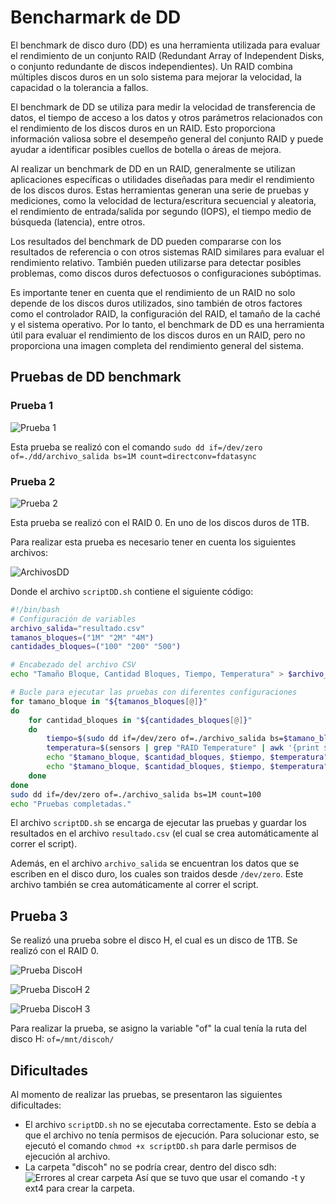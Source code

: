 # Bencharmark de DD

El benchmark de disco duro (DD) es una herramienta utilizada para evaluar el rendimiento de un conjunto RAID (Redundant Array of Independent Disks, o conjunto redundante de discos independientes). Un RAID combina múltiples discos duros en un solo sistema para mejorar la velocidad, la capacidad o la tolerancia a fallos.

El benchmark de DD se utiliza para medir la velocidad de transferencia de datos, el tiempo de acceso a los datos y otros parámetros relacionados con el rendimiento de los discos duros en un RAID. Esto proporciona información valiosa sobre el desempeño general del conjunto RAID y puede ayudar a identificar posibles cuellos de botella o áreas de mejora.

Al realizar un benchmark de DD en un RAID, generalmente se utilizan aplicaciones específicas o utilidades diseñadas para medir el rendimiento de los discos duros. Estas herramientas generan una serie de pruebas y mediciones, como la velocidad de lectura/escritura secuencial y aleatoria, el rendimiento de entrada/salida por segundo (IOPS), el tiempo medio de búsqueda (latencia), entre otros.

Los resultados del benchmark de DD pueden compararse con los resultados de referencia o con otros sistemas RAID similares para evaluar el rendimiento relativo. También pueden utilizarse para detectar posibles problemas, como discos duros defectuosos o configuraciones subóptimas.

Es importante tener en cuenta que el rendimiento de un RAID no solo depende de los discos duros utilizados, sino también de otros factores como el controlador RAID, la configuración del RAID, el tamaño de la caché y el sistema operativo. Por lo tanto, el benchmark de DD es una herramienta útil para evaluar el rendimiento de los discos duros en un RAID, pero no proporciona una imagen completa del rendimiento general del sistema.

## Pruebas de DD benchmark

### Prueba 1

![Prueba 1](./img/PruebaInicialDD.jpg)

Esta prueba se realizó con el comando `sudo dd if=/dev/zero of=./dd/archivo_salida bs=1M count=directconv=fdatasync`

### Prueba 2

![Prueba 2](./img/PruebaFinalDD.jpg)

Esta prueba se realizó con el RAID 0. En uno de los discos duros de 1TB.

Para realizar esta prueba es necesario tener en cuenta los siguientes archivos:

![ArchivosDD](./img/ArchivosNecesariosDD.jpg)

Donde el archivo `scriptDD.sh` contiene el siguiente código:

```bash
#!/bin/bash
# Configuración de variables
archivo_salida="resultado.csv"
tamanos_bloques=("1M" "2M" "4M")
cantidades_bloques=("100" "200" "500")

# Encabezado del archivo CSV
echo "Tamaño Bloque, Cantidad Bloques, Tiempo, Temperatura" > $archivo_salida

# Bucle para ejecutar las pruebas con diferentes configuraciones
for tamano_bloque in "${tamanos_bloques[@]}"
do
    for cantidad_bloques in "${cantidades_bloques[@]}"
    do
        tiempo=$(sudo dd if=/dev/zero of=./archivo_salida bs=$tamano_bloque count=$cantidad_bloques 2>&1 | grep "elapsed" | awk '{print $NF}')
        temperatura=$(sensors | grep "RAID Temperature" | awk '{print $3}')
        echo "$tamano_bloque, $cantidad_bloques, $tiempo, $temperatura"
        echo "$tamano_bloque, $cantidad_bloques, $tiempo, $temperatura" >> $archivo_salida
    done
done
sudo dd if=/dev/zero of=./archivo_salida bs=1M count=100
echo "Pruebas completadas."
```

El archivo `scriptDD.sh` se encarga de ejecutar las pruebas y guardar los resultados en el archivo `resultado.csv` (el cual se crea automáticamente al correr el script).

Además, en el archivo `archivo_salida` se encuentran los datos que se escriben en el disco duro, los cuales son traidos desde `/dev/zero`. Este archivo también se crea automáticamente al correr el script.

## Prueba 3

Se realizó una prueba sobre el disco H, el cual es un disco de 1TB. Se realizó con el RAID 0.

![Prueba DiscoH](./img/PruebaDiscoH.png)

![Prueba DiscoH 2](./img/PruebaDiscoH2.png)

![Prueba DiscoH 3](./img/PruebaDiscoH3.png)

Para realizar la prueba, se asigno la variable "of" la cual tenía la ruta del disco H: `of=/mnt/discoh/`

## Dificultades

Al momento de realizar las pruebas, se presentaron las siguientes dificultades:

- El archivo `scriptDD.sh` no se ejecutaba correctamente. Esto se debía a que el archivo no tenía permisos de ejecución. Para solucionar esto, se ejecutó el comando `chmod +x scriptDD.sh` para darle permisos de ejecución al archivo.
- La carpeta "discoh" no se podría crear, dentro del disco sdh:
  ![Errores al crear carpeta](./img/ErrorCrearCarpeta.png)
  Así que se tuvo que usar el comando -t y ext4 para crear la carpeta.

